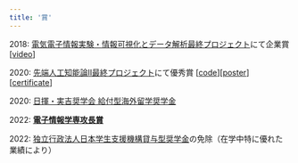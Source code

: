 ```yaml
---
title: '賞'
---
```


2018: [電気電子情報実験・情報可視化とデータ解析最終プロジェクト](https://yatani.jp/teaching/doku.php?id=2021infovislab:start)にて企業賞 [[video](https://www.youtube.com/watch?v=LWtJZZejSDs)]

2020: [先端人工知能論Ⅱ最終プロジェクト](https://www.ai.u-tokyo.ac.jp/ja/lectures/fai-2)にて優秀賞 [[code](https://github.com/futakw/Twitter_Image_Captioning)][[poster](https://sosuke115.github.io/files/twitter_image_caption.pdf)][[certificate](https://sosuke115.github.io/files/twitter_certificate.jpg)]

2020: [日揮・実吉奨学会 給付型海外留学奨学金](https://www.jgcs.or.jp/business/abroad.html)
<!-- （Covid-19の影響でミュンヘン工科大学への留学が中止） -->

2022: **[電子情報学専攻長賞](https://www.i.u-tokyo.ac.jp/edu/course/ice)**

2022: [独立行政法人日本学生支援機構貸与型奨学金](https://www.jasso.go.jp/)の免除（在学中特に優れた業績により）
